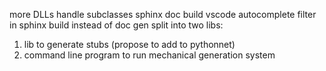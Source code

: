 
more DLLs
handle subclasses
sphinx doc build
vscode autocomplete
filter in sphinx build instead of doc gen
split into two libs:
1. lib to generate stubs (propose to add to pythonnet)
2. command line program to run mechanical generation system


